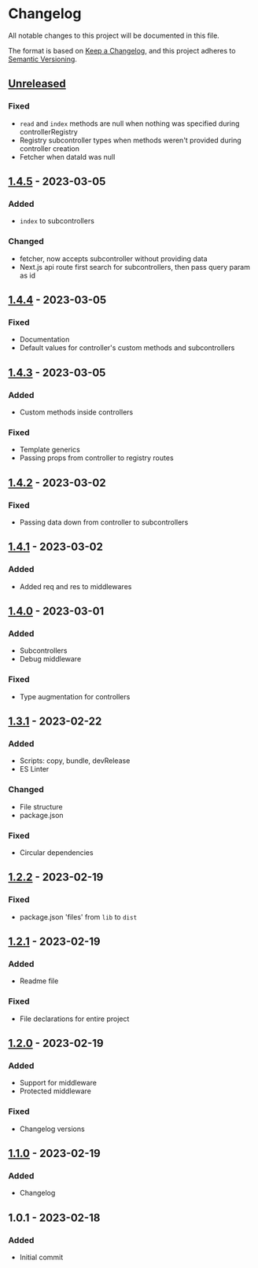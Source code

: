 # Changelog

All notable changes to this project will be documented in this file.

The format is based on [Keep a Changelog](https://keepachangelog.com/en/1.0.0/),
and this project adheres to [Semantic Versioning](https://semver.org/spec/v2.0.0.html).

## [Unreleased]
### Fixed
- `read` and `index` methods are null when nothing was specified during controllerRegistry
- Registry subcontroller types when methods weren't provided during controller creation
- Fetcher when dataId was null

## [1.4.5] - 2023-03-05
### Added
- `index` to subcontrollers

### Changed
- fetcher, now accepts subcontroller without providing data
- Next.js api route first search for subcontrollers, then pass query param as id

## [1.4.4] - 2023-03-05
### Fixed
- Documentation
- Default values for controller's custom methods and subcontrollers

## [1.4.3] - 2023-03-05
### Added
- Custom methods inside controllers

### Fixed
- Template generics
- Passing props from controller to registry routes

## [1.4.2] - 2023-03-02
### Fixed
- Passing data down from controller to subcontrollers

## [1.4.1] - 2023-03-02
### Added
- Added req and res to middlewares

## [1.4.0] - 2023-03-01
### Added
- Subcontrollers
- Debug middleware

### Fixed
- Type augmentation for controllers

## [1.3.1] - 2023-02-22
### Added
- Scripts: copy, bundle, devRelease
- ES Linter

### Changed
- File structure
- package.json

### Fixed
- Circular dependencies

## [1.2.2] - 2023-02-19
### Fixed
- package.json 'files' from `lib` to `dist`

## [1.2.1] - 2023-02-19
### Added
- Readme file

### Fixed
- File declarations for entire project

## [1.2.0] - 2023-02-19
### Added
- Support for middleware
- Protected middleware

### Fixed
- Changelog versions

## [1.1.0] - 2023-02-19
### Added
- Changelog

## 1.0.1 - 2023-02-18
### Added
- Initial commit

[Unreleased]: https://github.com/Martiinii/csr-controller/compare/v1.4.5...HEAD
[1.4.5]: https://github.com/Martiinii/csr-controller/compare/v1.4.4...v1.4.5
[1.4.4]: https://github.com/Martiinii/csr-controller/compare/v1.4.3...v1.4.4
[1.4.3]: https://github.com/Martiinii/csr-controller/compare/v1.4.2...v1.4.3
[1.4.2]: https://github.com/Martiinii/csr-controller/compare/v1.4.1...v1.4.2
[1.4.1]: https://github.com/Martiinii/csr-controller/compare/v1.4.0...v1.4.1
[1.4.0]: https://github.com/Martiinii/csr-controller/compare/v1.3.1...v1.4.0
[1.3.1]: https://github.com/Martiinii/csr-controller/compare/v1.2.2...v1.3.1
[1.2.2]: https://github.com/Martiinii/csr-controller/compare/v1.2.1...v1.2.2
[1.2.1]: https://github.com/Martiinii/csr-controller/compare/v1.2.0...v1.2.1
[1.2.0]: https://github.com/Martiinii/csr-controller/compare/v1.1.0...v1.2.0
[1.1.0]: https://github.com/Martiinii/csr-controller/compare/v1.0.1...v1.1.0
